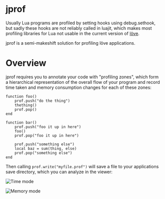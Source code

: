 # jprof

Usually Lua programs are profiled by setting hooks using debug.sethook, but sadly these hooks are not reliably called in luajit, which makes most profiling libraries for Lua not usable in the current version of [löve](https://love2d.org/).

jprof is a semi-makeshift solution for profiling löve applications.

# Overview
jprof requires you to annotate your code with "profiling zones", which form a hierarchical representation of the overall flow of your program and record time taken and memory consumption changes for each of these zones:
```
function foo()
    prof.push("do the thing")
    thething()
    prof.pop()
end

function bar()
    prof.push("foo it up in here")
    foo()
    prof.pop("foo it up in here")

    prof.push("something else")
    local baz = sum(thing, else)
    prof.pop("something else")
end
```

Then calling `prof.write("myfile.prof")` will save a file to your applications save directory, which you can analyze in the viewer:

![Time mode](https://user-images.githubusercontent.com/2214632/32566609-c3b96d40-c4b8-11e7-9aa5-1c77acf04595.png)

![Memory mode](https://user-images.githubusercontent.com/2214632/32566607-c39c648e-c4b8-11e7-88a5-a6f5d17d6b2c.png)
